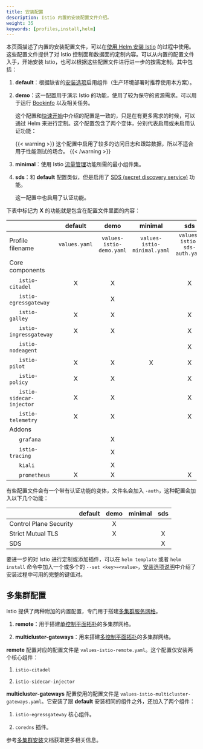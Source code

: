 ```yaml
---
title: 安装配置
description: Istio 内置的安装配置文件介绍。
weight: 35
keywords: [profiles,install,helm]
---
```


本页面描述了内置的安装配置文件，可以在[使用 Helm 安装 Istio](/zh//docs/setup/kubernetes/install/helm/) 的过程中使用。这些配置文件提供了对 Istio 控制面和数据面的定制内容。可以从内置的配置文件入手，开始安装 Istio，也可以根据这些配置文件进行进一步的按需定制。其中包括：

1. **default**：根据缺省的[安装选项](/zh/docs/reference/config/installation-options/)启用组件（生产环境部署时推荐使用本方案）。

1. **demo**：这一配置用于演示 Istio 的功能，使用了较为保守的资源需求。可以用于运行 [Bookinfo](/zh/docs/examples/bookinfo/) 以及相关任务。

    这个配置和[快速开始](/zh/docs/setup/kubernetes/install/kubernetes/)中介绍的配置是一致的，只是在有更多需求的时候，可以通过 Helm 来进行定制。这个配置包含了两个变体，分别代表启用或未启用认证功能：

    {{< warning >}}
    这个配置中启用了较多的访问日志和跟踪数据，所以不适合用于性能测试的场合。
    {{< /warning >}}

1. **minimal**：使用 Istio [流量管理](/zh/docs/tasks/traffic-management/)功能所需的最小组件集。

1. **sds**：和 **default** 配置类似，但是启用了 [SDS (secret discovery service)](/docs/tasks/security/auth-sds) 功能。

    这一配置中也启用了认证功能。

下表中标记为 **X** 的功能就是包含在配置文件里面的内容：

| | default | demo | minimal | sds |
| --- | :---: | :---: | :---: | :---: |
| Profile filename | `values.yaml` | `values-istio-demo.yaml` | `values-istio-minimal.yaml` | `values-istio-sds-auth.yaml` |
| Core components | | | | | |
| &nbsp;&nbsp;&nbsp;&nbsp;&nbsp;&nbsp;`istio-citadel` | X | X | | X |
| &nbsp;&nbsp;&nbsp;&nbsp;&nbsp;&nbsp;`istio-egressgateway` | | X | | |
| &nbsp;&nbsp;&nbsp;&nbsp;&nbsp;&nbsp;`istio-galley` | X | X | | X |
| &nbsp;&nbsp;&nbsp;&nbsp;&nbsp;&nbsp;`istio-ingressgateway` | X | X | | X |
| &nbsp;&nbsp;&nbsp;&nbsp;&nbsp;&nbsp;`istio-nodeagent` | | | | X |
| &nbsp;&nbsp;&nbsp;&nbsp;&nbsp;&nbsp;`istio-pilot` | X | X | X | X |
| &nbsp;&nbsp;&nbsp;&nbsp;&nbsp;&nbsp;`istio-policy` | X | X | | X |
| &nbsp;&nbsp;&nbsp;&nbsp;&nbsp;&nbsp;`istio-sidecar-injector` | X | X | | X |
| &nbsp;&nbsp;&nbsp;&nbsp;&nbsp;&nbsp;`istio-telemetry` | X | X | | X |
| Addons | | | | | |
| &nbsp;&nbsp;&nbsp;&nbsp;&nbsp;&nbsp;`grafana` | | X | | |
| &nbsp;&nbsp;&nbsp;&nbsp;&nbsp;&nbsp;`istio-tracing` | | X | | |
| &nbsp;&nbsp;&nbsp;&nbsp;&nbsp;&nbsp;`kiali` | | X | | |
| &nbsp;&nbsp;&nbsp;&nbsp;&nbsp;&nbsp;`prometheus` | X | X | | X |

有些配置文件会有一个带有认证功能的变体，文件名会加入 `-auth`，这种配置会加入以下几个功能：

| | default | demo | minimal | sds |
| --- | :---: | :---: | :---: | :---: |
| Control Plane Security | | X | | |
| Strict Mutual TLS | | X | | X |
| SDS | | | | X |

要进一步的对 Istio 进行定制或添加插件，可以在 `helm template` 或者 `helm install` 命令中加入一个或多个的 `--set <key>=<value>`，[安装选项说明](/zh/docs/reference/config/installation-options/)中介绍了安装过程中可用的完整的键值对。

## 多集群配置

Istio 提供了两种附加的内置配置，专门用于搭建[多集群服务网格](/docs/concepts/deployment-models/#multicluster-service-mesh)。

1. **remote**：用于搭建[单控制平面拓扑](/docs/concepts/deployment-models/#shared-control-plane-topology)的多集群网格。

1. **multicluster-gateways**：用来搭建[多控制平面拓扑](/docs/concepts/deployment-models/#dedicated-control-plane-topology)的多集群网络。

**remote** 配置对应的配置文件是 `values-istio-remote.yaml`。这个配置仅安装两个核心组件：

1. `istio-citadel`

1. `istio-sidecar-injector`

**multicluster-gateways** 配置使用的配置文件是 `values-istio-multicluster-gateways.yaml`。它安装了跟 **default** 安装相同的组件之外，还加入了两个组件：

1. `istio-egressgateway` 核心组件。

1. `coredns` 插件。

参考[多集群安装](/zh/docs/setup/kubernetes/install/multicluster/)文档获取更多相关信息。
